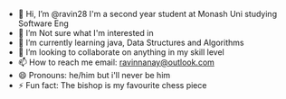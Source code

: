 - 👋 Hi, I’m @ravin28 I'm a second year student at Monash Uni studying Software Eng
- 👀 I’m Not sure what I'm interested in
- 🌱 I’m currently learning java, Data Structures and Algorithms
- 💞️ I’m looking to collaborate on anything in my skill level
- 📫 How to reach me email: ravinnanay@outlook.com
- 😄 Pronouns: he/him but i'll never be him
- ⚡ Fun fact: The bishop is my favourite chess piece

<!---
ravin28/ravin28 is a ✨ special ✨ repository because its `README.md` (this file) appears on your GitHub profile.
You can click the Preview link to take a look at your changes.
--->
